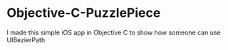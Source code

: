 # Objective-C-PuzzlePiece
I made this simple iOS app in Objective C to show how someone can use UIBezierPath

